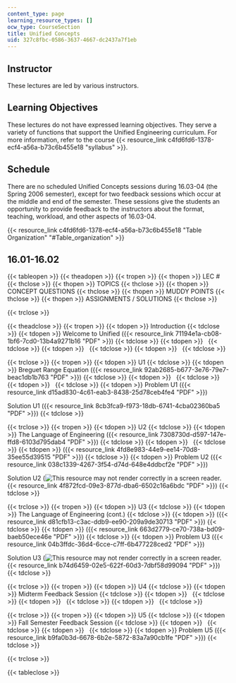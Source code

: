 ```yaml
---
content_type: page
learning_resource_types: []
ocw_type: CourseSection
title: Unified Concepts
uid: 327c8fbc-0586-3637-4667-dc2437a7f1eb
---
```


Instructor
----------

These lectures are led by various instructors.

Learning Objectives
-------------------

These lectures do not have expressed learning objectives. They serve a variety of functions that support the Unified Engineering curriculum. For more information, refer to the course {{< resource_link c4fd6fd6-1378-ecf4-a56a-b73c6b455e18 "syllabus" >}}.

Schedule
--------

There are no scheduled Unified Concepts sessions during 16.03-04 (the Spring 2006 semester), except for two feedback sessions which occur at the middle and end of the semester. These sessions give the students an opportunity to provide feedback to the instructors about the format, teaching, workload, and other aspects of 16.03-04.

{{< resource_link c4fd6fd6-1378-ecf4-a56a-b73c6b455e18 "Table Organization" "#Table_organization" >}}

16.01-16.02
-----------

{{< tableopen >}}
{{< theadopen >}}
{{< tropen >}}
{{< thopen >}}
LEC #
{{< thclose >}}
{{< thopen >}}
TOPICS
{{< thclose >}}
{{< thopen >}}
CONCEPT QUESTIONS
{{< thclose >}}
{{< thopen >}}
MUDDY POINTS
{{< thclose >}}
{{< thopen >}}
ASSIGNMENTS / SOLUTIONS
{{< thclose >}}

{{< trclose >}}

{{< theadclose >}}
{{< tropen >}}
{{< tdopen >}}
Introduction
{{< tdclose >}}
{{< tdopen >}}
Welcome to Unified ({{< resource_link 71194e1a-cb08-1bf6-7cd0-13b4a9271b16 "PDF" >}})
{{< tdclose >}}
{{< tdopen >}}
 
{{< tdclose >}}
{{< tdopen >}}
 
{{< tdclose >}}
{{< tdopen >}}
 
{{< tdclose >}}

{{< trclose >}}
{{< tropen >}}
{{< tdopen >}}
U1
{{< tdclose >}}
{{< tdopen >}}
Breguet Range Equation ({{< resource_link 92ab2685-b677-3e76-79e7-beac1db1b763 "PDF" >}})
{{< tdclose >}}
{{< tdopen >}}
 
{{< tdclose >}}
{{< tdopen >}}
 
{{< tdclose >}}
{{< tdopen >}}
Problem U1 ({{< resource_link d15ad830-4c61-eab3-8438-25d78ceb4fe4 "PDF" >}})  
  
Solution U1 ({{< resource_link 8cb3fca9-f973-18db-6741-4cba02360ba5 "PDF" >}})
{{< tdclose >}}

{{< trclose >}}
{{< tropen >}}
{{< tdopen >}}
U2
{{< tdclose >}}
{{< tdopen >}}
The Language of Engineering ({{< resource_link 7308730d-d597-147e-ffd8-6103d795dab4 "PDF" >}})
{{< tdclose >}}
{{< tdopen >}}
 
{{< tdclose >}}
{{< tdopen >}}
({{< resource_link 4fd8e983-44e9-ee14-70d8-35ee55d39515 "PDF" >}})
{{< tdclose >}}
{{< tdopen >}}
Problem U2 ({{< resource_link 038c1339-4267-3f54-d74d-648e4ddbcf2e "PDF" >}})  
  
Solution U2 (![This resource may not render correctly in a screen reader.](/images/inacessible.gif){{< resource_link 4f872fcd-09e3-877d-dba6-6502c16a6bdc "PDF" >}})
{{< tdclose >}}

{{< trclose >}}
{{< tropen >}}
{{< tdopen >}}
U3
{{< tdclose >}}
{{< tdopen >}}
The Language of Engineering (cont.)
{{< tdclose >}}
{{< tdopen >}}
({{< resource_link d81cfb13-c3ac-ddb9-ee90-209a9de30713 "PDF" >}})
{{< tdclose >}}
{{< tdopen >}}
({{< resource_link 663d2779-ce70-738a-bd09-baeb50ece46e "PDF" >}})
{{< tdclose >}}
{{< tdopen >}}
Problem U3 ({{< resource_link 04b3ffdc-36d4-6cce-c7ff-6b477228ced2 "PDF" >}})  
  
Solution U3 (![This resource may not render correctly in a screen reader.](/images/inacessible.gif){{< resource_link b74d6459-02e5-622f-60d3-7dbf58d99094 "PDF" >}})
{{< tdclose >}}

{{< trclose >}}
{{< tropen >}}
{{< tdopen >}}
U4
{{< tdclose >}}
{{< tdopen >}}
Midterm Feedback Session
{{< tdclose >}}
{{< tdopen >}}
 
{{< tdclose >}}
{{< tdopen >}}
 
{{< tdclose >}}
{{< tdopen >}}
 
{{< tdclose >}}

{{< trclose >}}
{{< tropen >}}
{{< tdopen >}}
U5
{{< tdclose >}}
{{< tdopen >}}
Fall Semester Feedback Session
{{< tdclose >}}
{{< tdopen >}}
 
{{< tdclose >}}
{{< tdopen >}}
 
{{< tdclose >}}
{{< tdopen >}}
Problem U5 ({{< resource_link b9fa0b3d-6678-6b2e-5872-83a7a90cb1fe "PDF" >}})
{{< tdclose >}}

{{< trclose >}}

{{< tableclose >}}